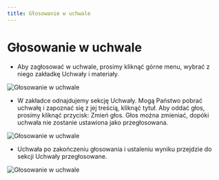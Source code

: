 ```yaml
---
title: Głosowanie w uchwale
---
```


# Głosowanie w uchwale

- Aby zagłosować w uchwale, prosimy kliknąć górne menu, wybrać z niego zakładkę Uchwały i materiały.

![Głosowanie w uchwale](glosuchwala1.png)

- W zakładce odnajdujemy sekcję Uchwały. Mogą Państwo pobrać uchwałę i zapoznać się z jej treścią, kliknąć tytuł. Aby oddać głos, prosimy kliknąć przycisk: Zmień głos. Głos można zmieniać, dopóki uchwała nie zostanie ustawiona jako przegłosowana.

![Głosowanie w uchwale](glosuchwala2.png)

- Uchwała po zakończeniu głosowania i ustaleniu wyniku przejdzie do sekcji Uchwały przegłosowane.

![Głosowanie w uchwale](glosuchwala3.png)